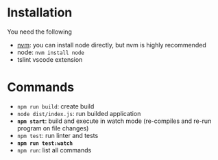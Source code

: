 # Installation

You need the following 
- [nvm][nvm]: you can install node directly, but nvm is highly recommended
- node: `nvm install node`
- tslint vscode extension

# Commands

- `npm run build`: create build
- `node dist/index.js`: run builded application
- **`npm start`**: build and execute in watch mode (re-compiles and re-run program on file changes)
- `npm test`: run linter and tests
- **`npm run test:watch`**
- `npm run`: list all commands

[nvm]: https://github.com/nvm-sh/nvm#installing-and-updating
